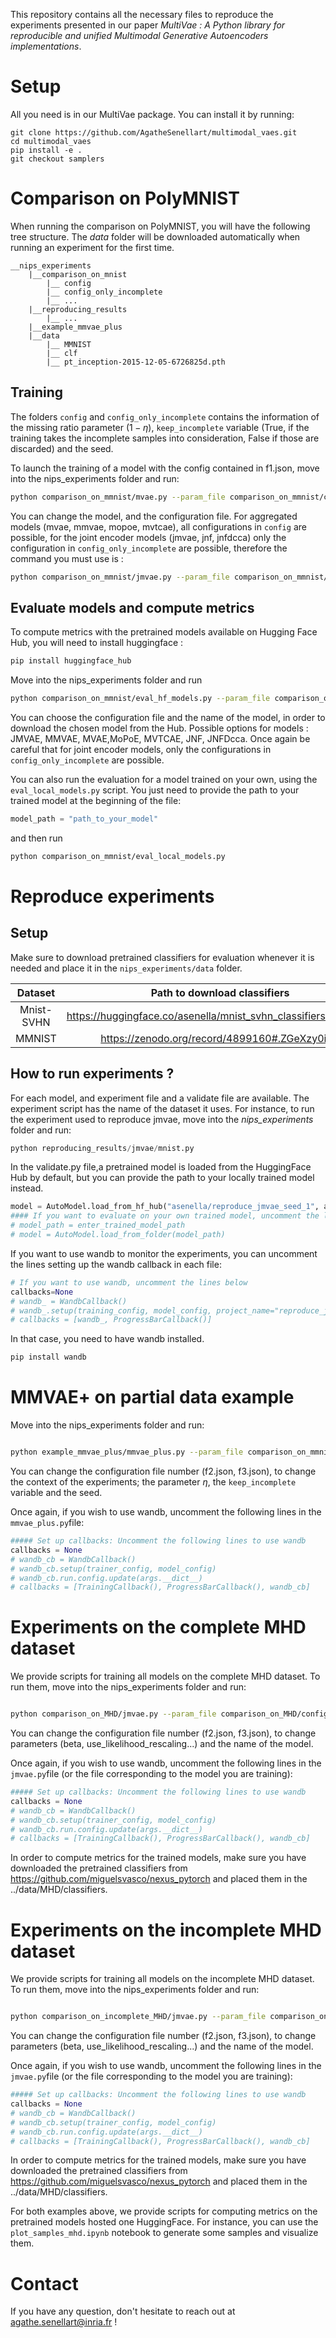 
This repository contains all the necessary files to reproduce the experiments presented in our 
paper *MultiVae : A Python library for reproducible and unified Multimodal Generative Autoencoders implementations*. 

# Setup

All you need is in our MultiVae package. You can install it by running:

```
git clone https://github.com/AgatheSenellart/multimodal_vaes.git
cd multimodal_vaes
pip install -e .
git checkout samplers
```


# Comparison on PolyMNIST

When running the comparison on PolyMNIST, you will have the following tree structure. 
The *data* folder will be downloaded automatically when running an experiment for the first time.
```
__nips_experiments
    |__comparison_on_mnist
        |__ config
        |__ config_only_incomplete
        |__ ...
    |__reproducing_results
        |__ ...
    |__example_mmvae_plus
    |__data
        |__ MMNIST
        |__ clf
        |__ pt_inception-2015-12-05-6726825d.pth
```
## Training
        
The folders `config` and `config_only_incomplete` contains the information of the missing ratio parameter $(1-\eta)$, 
`keep_incomplete` variable (True, if the training takes the incomplete samples into consideration, False if those are discarded) and the seed. 

To launch the training of a model with the config contained in f1.json, move into the nips_experiments folder and run:

```bash
python comparison_on_mmnist/mvae.py --param_file comparison_on_mmnist/config/f1.json
```

You can change the model, and the configuration file. 
For aggregated models (mvae, mmvae, mopoe, mvtcae), all configurations in `config` are possible, for the joint encoder models (jmvae, jnf, jnfdcca) only the configuration in `config_only_incomplete` are possible, therefore the command you must use is :
```bash
python comparison_on_mmnist/jmvae.py --param_file comparison_on_mmnist/config_only_incomplete/f1.json
```


## Evaluate models and compute metrics 

To compute metrics with the pretrained models available on Hugging Face Hub, you will need to install huggingface :

```bash
pip install huggingface_hub
````

Move into the nips_experiments folder and run
```bash
python comparison_on_mmnist/eval_hf_models.py --param_file comparison_on_mmnist/config/f1.json --model_name MVAE
```

You can choose the configuration file and the name of the model, in order to download the chosen model from the Hub. 
Possible options for models : JMVAE, MMVAE, MVAE,MoPoE, MVTCAE, JNF, JNFDcca. Once again be careful that for joint encoder models, only the configurations in `config_only_incomplete` are possible.

You can also run the evaluation for a model trained on your own, using the `eval_local_models.py` script. 
You just need to provide the path to your trained model at the beginning of the file:
```python
model_path = "path_to_your_model"
```
and then run 
```bash
python comparison_on_mmnist/eval_local_models.py 
```

# Reproduce experiments 

## Setup
Make sure to download pretrained classifiers for evaluation whenever it is needed and place it in the `nips_experiments/data` folder.

|Dataset| Path to download classifiers|
|:--:|:--:|
|Mnist-SVHN| https://huggingface.co/asenella/mnist_svhn_classifiers/tree/main|
|MMNIST |https://zenodo.org/record/4899160#.ZGeXzy0isf_|


## How to run experiments ?

For each model, and experiment file and a validate file are available. 
The experiment script has the name of the dataset it uses. 
For instance, to run the experiment used to reproduce jmvae, move into the *nips_experiments* folder and run:
```python 
python reproducing_results/jmvae/mnist.py
```


In the validate.py file,a pretrained model is loaded from the HuggingFace Hub by default, but you can provide the path to your locally trained model
instead. 
```python
model = AutoModel.load_from_hf_hub("asenella/reproduce_jmvae_seed_1", allow_pickle=True)
#### If you want to evaluate on your own trained model, uncomment the lines below
# model_path = enter_trained_model_path
# model = AutoModel.load_from_folder(model_path)
```

If you want to use wandb to monitor the experiments, you can uncomment the lines setting up the wandb callback in each file:
```python
# If you want to use wandb, uncomment the lines below
callbacks=None
# wandb_ = WandbCallback()
# wandb_.setup(training_config, model_config, project_name="reproduce_jmvae")
# callbacks = [wandb_, ProgressBarCallback()]
```

In that case, you need to have wandb installed. 
```bash
pip install wandb
```

# MMVAE+ on partial data example

Move into the nips_experiments folder and run:
```bash 

python example_mmvae_plus/mmvae_plus.py --param_file comparison_on_mmnist/config/f1.json
```
You can change the configuration file number (f2.json, f3.json), to change the context of the experiments; the parameter $\eta$, the
`keep_incomplete` variable and the seed.

Once again, if you wish to use wandb, uncomment the following lines in the `mmvae_plus.py`file:

```python
##### Set up callbacks: Uncomment the following lines to use wandb
callbacks = None
# wandb_cb = WandbCallback()
# wandb_cb.setup(trainer_config, model_config)
# wandb_cb.run.config.update(args.__dict__)
# callbacks = [TrainingCallback(), ProgressBarCallback(), wandb_cb]
```

# Experiments on the complete MHD dataset

We provide scripts for training all models on the complete MHD dataset. To run them, move into the nips_experiments folder and run:
```bash 

python comparison_on_MHD/jmvae.py --param_file comparison_on_MHD/config_files/f1.json
```
You can change the configuration file number (f2.json, f3.json), to change parameters (beta, use_likelihood_rescaling...) and the name of the model. 

Once again, if you wish to use wandb, uncomment the following lines in the `jmvae.py`file (or the file corresponding to the model you are training):

```python
##### Set up callbacks: Uncomment the following lines to use wandb
callbacks = None
# wandb_cb = WandbCallback()
# wandb_cb.setup(trainer_config, model_config)
# wandb_cb.run.config.update(args.__dict__)
# callbacks = [TrainingCallback(), ProgressBarCallback(), wandb_cb]
```

In order to compute metrics for the trained models, make sure you have downloaded the pretrained classifiers from https://github.com/miguelsvasco/nexus_pytorch and placed them in the ../data/MHD/classifiers.


# Experiments on the incomplete MHD dataset

We provide scripts for training all models on the incomplete MHD dataset. To run them, move into the nips_experiments folder and run:
```bash 

python comparison_on_incomplete_MHD/jmvae.py --param_file comparison_on_incomplete_MHD/config_files/f1.json
```
You can change the configuration file number (f2.json, f3.json), to change parameters (beta, use_likelihood_rescaling...) and the name of the model. 

Once again, if you wish to use wandb, uncomment the following lines in the `jmvae.py`file (or the file corresponding to the model you are training):

```python
##### Set up callbacks: Uncomment the following lines to use wandb
callbacks = None
# wandb_cb = WandbCallback()
# wandb_cb.setup(trainer_config, model_config)
# wandb_cb.run.config.update(args.__dict__)
# callbacks = [TrainingCallback(), ProgressBarCallback(), wandb_cb]
```

In order to compute metrics for the trained models, make sure you have downloaded the pretrained classifiers from https://github.com/miguelsvasco/nexus_pytorch and placed them in the ../data/MHD/classifiers.


For both examples above, we provide scripts for computing metrics on the pretrained models hosted one HuggingFace. 
For instance, you can use the `plot_samples_mhd.ipynb` notebook to generate some samples and visualize them. 


# Contact

If you have any question, don't hesitate to reach out at agathe.senellart@inria.fr !
